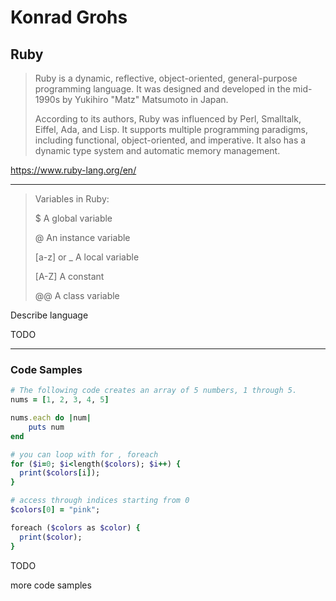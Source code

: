 Konrad Grohs
===============

Ruby
---

> Ruby is a dynamic, reflective, object-oriented, general-purpose programming language. 
> It was designed and developed in the mid-1990s by Yukihiro "Matz" Matsumoto in Japan.
>
> According to its authors, Ruby was influenced by Perl, Smalltalk, Eiffel, Ada, and Lisp.
> It supports multiple programming paradigms, including functional, object-oriented, and imperative.
> It also has a dynamic type system and automatic memory management.

https://www.ruby-lang.org/en/

---

> Variables in Ruby: 
> 
> $			A global variable
> 
> @			An instance variable
> 
> [a-z] 	or _	A local variable
> 
> [A-Z]		A constant
> 
> @@		A class variable


Describe language

 TODO

---
### Code Samples

```ruby
# The following code creates an array of 5 numbers, 1 through 5.
nums = [1, 2, 3, 4, 5]

nums.each do |num|
    puts num
end

# you can loop with for , foreach
for ($i=0; $i<length($colors); $i++) {
  print($colors[i]);
}

# access through indices starting from 0
$colors[0] = "pink";

foreach ($colors as $color) {
  print($color);
}

```

TODO

more code samples



